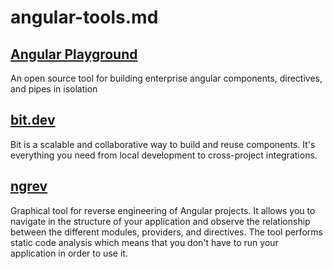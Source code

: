  # angular-tools.md
## [Angular Playground](https://angularplayground.it/)
An open source tool for building enterprise angular components, directives, and pipes in isolation
## [bit.dev](https://bit.dev/) 
Bit is a scalable and collaborative way to build and reuse components. It's everything you need from local development to cross-project integrations.
## [ngrev](https://github.com/ng-ast/ngrev)
Graphical tool for reverse engineering of Angular projects. It allows you to navigate in the structure of your application and observe the relationship between the different modules, providers, and directives. The tool performs static code analysis which means that you don't have to run your application in order to use it.



